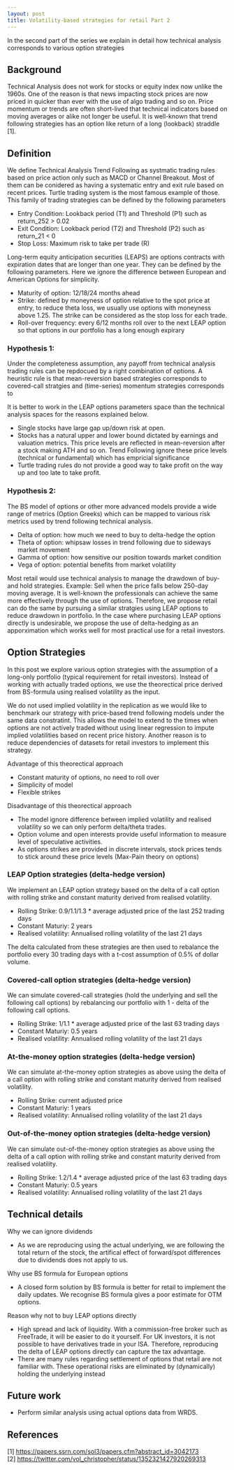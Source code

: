 ```yaml
---
layout: post
title: Volatility-based strategies for retail Part 2 
---
```

 

In the second part of the series we explain in detail how technical analysis corresponds to various option strategies 


## Background 

Technical Analysis does not work for stocks or equity index now unlike the 1960s. One of the reason is that news impacting stock prices are now priced in quicker than ever with the use of algo trading and so on. Price momentum or trends are often short-lived that technical indicators based on moving averages or alike not longer be useful. It is well-known that trend following strategies has an option like return of a long (lookback) straddle [1]. 


## Definition 

We define Technical Analysis Trend Following as systmatic trading rules based on price action only such as MACD or Channel Breakout. Most of them can be conidered as having a systematic entry and exit rule based on recent prices. Turtle trading system is the most famous example of those. This family of trading strategies can be defined by the following parameters

- Entry Condition: Lookback period (T1) and Threshold (P1) such as return_252 > 0.02
- Exit Condition: Lookback period (T2) and Threshold (P2) such as return_21 < 0
- Stop Loss: Maximum risk to take per trade (R) 

Long-term equity anticipation securities (LEAPS) are options contracts with expiration dates that are longer than one year. They can be defined by the following parameters. Here we ignore the difference between European and American Options for simplicity. 

- Maturity of option: 12/18/24 months ahead
- Strike: defined by moneyness of option relative to the spot price at entry, to reduce theta loss, we usually use options with moneyness above 1.25. The strike can be considered as the stop loss for each trade.
- Roll-over frequency: every 6/12 months roll over to the next LEAP option so that options in our portfolio has a long enough expirary 


### Hypothesis 1: 

Under the completeness assumption, any payoff from technical analysis trading rules can be repdocued by a right combination of options. A heuristic rule is that mean-reversion based strategies corresponds to covered-call stratgies and (time-series) momentum strategies corresponds to 

It is better to work in the LEAP options parameters space than the technical analysis spaces for the reasons explained below. 

- Single stocks have large gap up/down risk at open.
- Stocks has a natural upper and lower bound dictated by earnings and valuation metrics. This price levels are reflected in mean-reversion after a stock making ATH and so on. Trend Following ignore these price levels (technical or fundamental) which has empricial significance 
- Turtle trading rules do not provide a good way to take profit on the way up and too late to take profit. 


### Hypothesis 2: 

The BS model of options or other more advanced models provide a wide range of metrics (Option Greeks) which can be mapped to various risk metrics used by trend following technical analysis. 

- Delta of option: how much we need to buy to delta-hedge the option
- Theta of option: whipsaw losses in trend following due to sideways market movement 
- Gamma of option: how sensitive our position towards market condition
- Vega of option: potential benefits from market volatility


Most retail would use technical analysis to manage the drawdown of buy-and hold strategies. Example: Sell when the price falls below 250-day moving average. It is well-known the professionals can achieve the same more effectively through the use of options. Therefore, we propose retail can do the same by pursuing a similar stratgies using LEAP options to reduce drawdown in portfolio. In the case where purchasing LEAP options directly is undesirable, we propose the use of delta-hedging as an apporximation which works well for most practical use for a retail investors. 


## Option Strategies

In this post we explore various option strategies with the assumption of a long-only portfolio (typical requirement for retail investors). Instead of working with actually traded options, we use the theorectical price derived from BS-formula using realised volatility as the input. 

We do not used implied volatility in the replication as we would like to benchmark our strategy with price-based trend following models under the same data constratint. This allows the model to extend to the times when options are not actively traded without using linear regression to impute implied volatilities based on recent price history. Another reason is to reduce dependencies of datasets for retail investors to implement this strategy. 

Advantage of this theorectical approach
- Constant maturity of options, no need to roll over 
- Simplicity of model 
- Flexible strikes 

Disadvantage of this theorectical approach
- The model ignore difference between implied volatility and realised volatility so we can only perform delta/theta trades.
- Option volume and open interests provide useful information to measure level of speculative activities.
- As options strikes are provided in discrete intervals, stock prices tends to stick around these price levels (Max-Pain theory on options)


### LEAP Option strategies (delta-hedge version) 

We implement an LEAP option strategy based on the delta of a call option with rolling strike and constant maturity derived from realised volatility. 

- Rolling Strike: 0.9/1.1/1.3 * average adjusted price of the last 252 trading days
- Constant Maturiy: 2 years
- Realised volatility: Annualised rolling volatility of the last 21 days

The delta calculated from these strategies are then used to rebalance the portfolio every 30 trading days with a t-cost assumption of 0.5% of dollar volume. 


### Covered-call option strategies (delta-hedge version)

We can simulate covered-call strategies (hold the underlying and sell the following call options) by rebalancing our portfolio with 1 - delta of the following call options. 

- Rolling Strike: 1/1.1 * average adjusted price of the last 63 trading days
- Constant Maturiy: 0.5 years
- Realised volatility: Annualised rolling volatility of the last 21 days


### At-the-money option strategies (delta-hedge version)

We can simulate at-the-money option strategies as above using the delta of a call option with rolling strike and constant maturity derived from realised volatility.

- Rolling Strike: current adjusted price
- Constant Maturiy: 1 years
- Realised volatility: Annualised rolling volatility of the last 21 days


### Out-of-the-money option strategies (delta-hedge version)

We can simulate out-of-the-money option strategies  as above using the delta of a call option with rolling strike and constant maturity derived from realised volatility.

- Rolling Strike: 1.2/1.4 * average adjusted price of the last 63 trading days
- Constant Maturiy: 0.5 years
- Realised volatility: Annualised rolling volatility of the last 21 days


## Technical details 
 
Why we can ignore dividends 
- As we are reproducing using the actual underlying, we are following the total return of the stock, the artifical effect of forward/spot differences due to dividends does not apply to us. 

Why use BS formula for European options
- A closed form solution by BS formula is better for retail to implement the daily updates. We recognise BS formula gives a poor estimate for OTM options. 

Reason why not to buy LEAP options directly
- High spread and lack of liquidity. With a commission-free broker such as FreeTrade, it will be easier to do it yourself. For UK investors, it is not possible to have derivatives trade in your ISA. Therefore, reproducing the delta of LEAP options directly can capture the tax advantage.
- There are many rules regarding settlement of options that retail are not familiar with. These operational risks are eliminated by (dynamically) holding the underlying instead

## Future work
- Perform similar analysis using actual options data from WRDS. 


## References 

[1] https://papers.ssrn.com/sol3/papers.cfm?abstract_id=3042173    
[2] https://twitter.com/vol_christopher/status/1352321427920269313      

